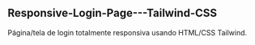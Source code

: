 ## Responsive-Login-Page---Tailwind-CSS


Página/tela de login totalmente responsiva usando HTML/CSS Tailwind.



